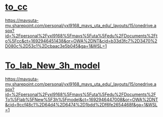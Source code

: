 # [to_cc](https://mavsuta-my.sharepoint.com/personal/yxl9168_mavs_uta_edu/_layouts/15/onedrive.aspx?id=%2Fpersonal%2Fyxl9168%5Fmavs%5Futa%5Fedu%2FDocuments%2Fto%5Fcc&ct=1692946451438&or=OWA%2DNT&cid=b33d3fc7%2D3470%2D080c%2D53c1%2Dcbaac3e5b045&ga=1&WSL=1)
https://mavsuta-my.sharepoint.com/personal/yxl9168_mavs_uta_edu/_layouts/15/onedrive.aspx?id=%2Fpersonal%2Fyxl9168%5Fmavs%5Futa%5Fedu%2FDocuments%2Fto%5Fcc&ct=1692946451438&or=OWA%2DNT&cid=b33d3fc7%2D3470%2D080c%2D53c1%2Dcbaac3e5b045&ga=1&WSL=1

# [To_lab_New_3h_model](https://mavsuta-my.sharepoint.com/personal/yxl9168_mavs_uta_edu/_layouts/15/onedrive.aspx?id=%2Fpersonal%2Fyxl9168%5Fmavs%5Futa%5Fedu%2FDocuments%2FTo%5Flab%5FNew%5F3h%5Fmodel&ct=1692946447008&or=OWA%2DNT&cid=9ccf48c1%2D64d4%2D6474%2D1bdd%2Df6fe2654468f&ga=1&WSL=1)

https://mavsuta-my.sharepoint.com/personal/yxl9168_mavs_uta_edu/_layouts/15/onedrive.aspx?id=%2Fpersonal%2Fyxl9168%5Fmavs%5Futa%5Fedu%2FDocuments%2FTo%5Flab%5FNew%5F3h%5Fmodel&ct=1692946447008&or=OWA%2DNT&cid=9ccf48c1%2D64d4%2D6474%2D1bdd%2Df6fe2654468f&ga=1&WSL=1
